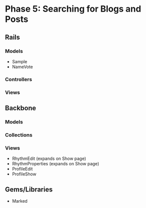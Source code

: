 # Phase 5: Searching for Blogs and Posts

## Rails
### Models
* Sample
* NameVote

### Controllers

### Views

## Backbone
### Models

### Collections

### Views
* RhythmEdit (expands on Show page)
* RhythmProperties (expands on Show page)
* ProfileEdit
* ProfileShow

## Gems/Libraries
* Marked
